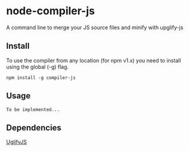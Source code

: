 # node-compiler-js

A command line to merge your JS source files and minify with upglify-js

## Install

To use the compiler from any location (for npm v1.x) you need to install using the global (-g) flag.

    npm install -g compiler-js

## Usage

    To be implemented...

## Dependencies

[UglifyJS](http://github.com/mishoo/UglifyJS)

